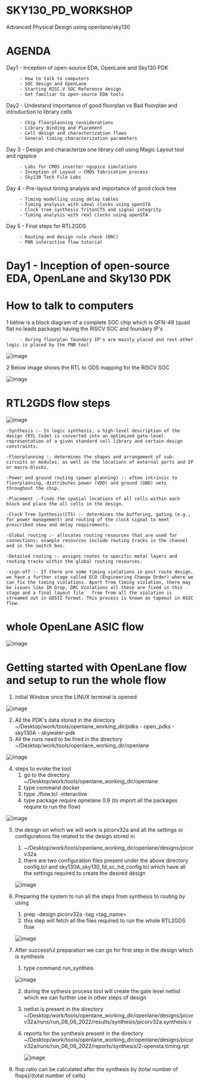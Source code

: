 # SKY130_PD_WORKSHOP
 Advanced Physical Design using openlane/sky130
# AGENDA
  Day1 - Inception of open-source EDA, OpenLane and Sky130 PDK
  
         - How to talk to computers
         - SOC design and OpenLane
         - Starting RISC-V SOC Reference design
         - Get familiar to open-source EDA tools
  Day2 - Undestand importance of good floorplan vs Bad floorplan and introduction to library cells
  
         - Chip floorplanning considerations
         - Library Binding and Placement
         - Cell design and characterization flows
         - General timing characterization parameters
  Day 3 - Design and characterize one library cell using Magic Layout tool and ngspice
  
         - Labs for CMOS inverter ngspice simulations
         - Inception of Layout – CMOS fabrication process
         - Sky130 Tech File Labs
Day 4 - Pre-layout timing analysis and importance of good clock tree

         - Timing modelling using delay tables
         - Timing analysis with ideal clocks using openSTA
         - Clock tree synthesis TritonCTS and signal integrity
         - Timing analysis with real clocks using openSTA
Day 5 - Final steps for RTL2GDS

         - Routing and design rule check (DRC)
         - PNR interactive flow tutorial
# Day1 - Inception of open-source EDA, OpenLane and Sky130 PDK
# How to talk to computers
1 below is a block diagram of a complete SOC chip which is QFN-48 (quad flat no leads package) having the RISCV SOC and foundary IP's

         - during floorplan foundary IP's are mainly placed and rest other logic is placed by the PNR tool
![image](https://user-images.githubusercontent.com/110658068/183241039-41952a8e-0354-4ac5-82ab-b15678694380.png)

2 Below image shows the RTL to GDS mapping for the RISCV SOC

![image](https://user-images.githubusercontent.com/110658068/183241238-3fba36b2-a67c-4b2f-a6e9-f7d3e7cce943.png)
# RTL2GDS flow steps

![image](https://user-images.githubusercontent.com/110658068/183242250-787dec77-1b0b-4f8f-b4cc-506d013b965e.png)

    -Synthesis :- In logic synthesis, a high-level description of the design (RTL Code) is converted into an optimized gate-level representation of a given standard cell library and certain design constraints.
    
    -Floorplanning :- determines the shapes and arrangement of sub-circuits or modules, as well as the locations of external ports and IP or macro-blocks.
   
    -Power and ground routing (power planning) :- often intrinsic to floorplanning, distributes power (VDD) and ground (GND) nets throughout the chip.
    
    -Placement :-finds the spatial locations of all cells within each block and place the all cells in the design.
    
    -Clock Tree Synthesis(CTS) :- determines the buffering, gating (e.g., for power management) and routing of the clock signal to meet prescribed skew and delay requirements.
    
    -Global routing :- allocates routing resources that are used for connections; example resources include routing tracks in the channel and in the switch box.
    
    -Detailed routing :- assigns routes to specific metal layers and routing tracks within the global routing resources.
    
    -sign-off :- If there are some timing violations in post route design, we have a further stage called ECO (Engineering Change Order) where we can fix the timing violations. Apart from timing violation, there may be issues like IR Drop, DRC Violations all these are fixed in this stage and a final layout file   free from all the violation is streamed out in GDSII format. This process is known as tapeout in ASIC flow.
# whole OpenLane ASIC flow 

![image](https://user-images.githubusercontent.com/110658068/183242851-fa624d02-8d4a-41ee-8ce4-ebf264d4df9d.png)

# Getting started with OpenLane flow and setup to run the whole flow 

1) initial Window once the LINUX terminal is opened

![image](https://user-images.githubusercontent.com/110658068/183243055-7d6e73e9-dc99-42b8-b2df-679e842dab75.png)

2) All the PDK's data stored in the directory ~/Desktop/work/tools/openlane_working_dir/pdks
        - open_pdks
        - sky130A
        - skywater-pdk
3) All the runs need to be fired in the directory ~/Desktop/work/tools/openlane_working_dir/openlane

![image](https://user-images.githubusercontent.com/110658068/183243261-e497d5d7-23a1-47ff-a33d-8dd6d0960b0d.png)

4) steps to evoke the tool
     1) go to the directory ~/Desktop/work/tools/openlane_working_dir/openlane
     2) type command docker
     3) type ./flow.tcl -interactive
     4) type package require opnelane 0.9 (to import all the packages require to run the flow)

![image](https://user-images.githubusercontent.com/110658068/183243553-6a86610e-4232-4047-b354-88ac5cf31561.png)

5) the design on which we will work is picorv32a and all the settings or configurations file related to the design stored in
      1) ~/Desktop/work/tools/openlane_working_dir/openlane/designs/picorv32a
      2) there are two configuration files present under the above directory config.tcl and sky130A_sky130_fd_sc_hd_config.tcl which 
      have all the settings required to create the desired design
      
      ![image](https://user-images.githubusercontent.com/110658068/183243740-d19d593d-e49b-4d3d-807b-8cb8518ae96c.png)

6) Preparing the system to run all the steps from synthesis to routing by using
     1) prep -design picorv32a -tag <tag_name>
     2) this step will fetch all the files required to run the whole RTL2GDS flow
     
     ![image](https://user-images.githubusercontent.com/110658068/183243941-9d950ffa-343f-4198-a30b-71dbbfca6b64.png)
  
 7) After successful preparation we can go for first step in the design which is synthesis
     1) type command run_syntheis
     
     ![image](https://user-images.githubusercontent.com/110658068/183244358-898a36b3-78aa-44e3-9336-e7cc8cafaded.png)

     2) during the sythesis process tool will create the gate level netlist which we can further use in other steps of design
     3) netlist is present in the directory 
        ~/Desktop/work/tools/openlane_working_dir/openlane/designs/picorv32a/runs/run_08_06_2022/results/synthesis/picorv32a.synthesis.v
     4) reports for the synthesis present in the directory 
        ~/Desktop/work/tools/openlane_working_dir/openlane/designs/picorv32a/runs/run_08_06_2022/reports/synthesis/2-opensta.timing.rpt
        
        ![image](https://user-images.githubusercontent.com/110658068/183244297-331211fc-5b97-495a-837f-85a31f93cfc6.png)

8) flop ratio can be calculated after the synthesis by (total number of flops)/(total number of cells)
 

